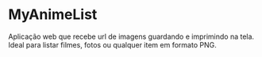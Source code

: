 # MyAnimeList
Aplicação web que recebe url de imagens guardando e imprimindo na tela. Ideal para listar filmes, fotos ou qualquer item em formato PNG.
